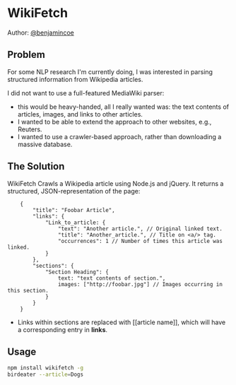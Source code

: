 WikiFetch
=========

Author: [@benjamincoe](https://twitter.com/#/benjamincoe)

Problem
-------

For some NLP research I'm currently doing, I was interested in parsing structured information from Wikipedia articles.

I did not want to use a full-featured MediaWiki parser:

* this would be heavy-handed, all I really wanted was: the text contents of articles, images, and links to other articles.
* I wanted to be able to extend the approach to other websites, e.g., Reuters.
* I wanted to use a crawler-based approach, rather than downloading a massive database.

The Solution
------------

WikiFetch Crawls a Wikipedia article using Node.js and jQuery. It returns a structured, JSON-representation of the page:

```javscript
	{
		"title": "Foobar Article",
		"links": {
			"Link_to_article: {
				"text": "Another article.", // Original linked text.
				"title": "Another_article.", // Title on <a/> tag.
				"occurrences": 1 // Number of times this article was linked.
			}
		},
		"sections": {
			"Section Heading": {
				text: "text contents of section.",
				images: ["http://foobar.jpg"] // Images occurring in this section.
			}
		}
	}
```

* Links within sections are replaced with [[article name]], which will have a corresponding entry in **links**.

Usage
-----

```bash
npm install wikifetch -g
birdeater --article=Dogs
```